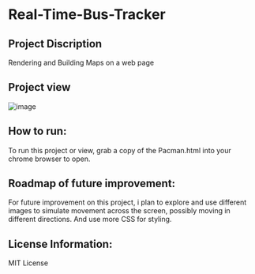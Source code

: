 # Real-Time-Bus-Tracker

## Project Discription
Rendering and Building Maps on a web page
## Project view
![image](https://user-images.githubusercontent.com/78628198/116334783-ca459e00-a7a3-11eb-86f5-07dff68e989d.png)
## How to run:
To run this project or view, grab a copy of the Pacman.html into your chrome browser to open.
## Roadmap of future improvement:  
For future improvement on this project, i plan to explore and use different images to simulate movement across the screen, possibly moving in different directions. And use more CSS for styling.
## License Information:
MIT License
